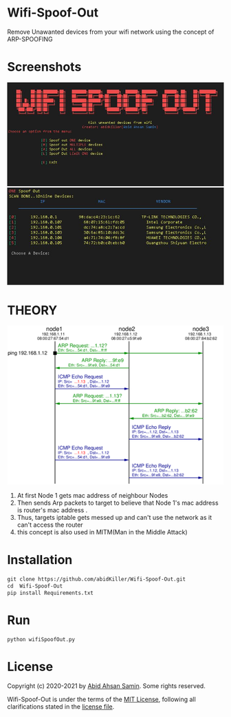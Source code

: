 # Wifi-Spoof-Out

Remove Unawanted devices from your wifi network using the concept of ARP-SPOOFING

# Screenshots
<img src="https://github.com/abidKiller/Wifi-Spoof-Out/blob/main/doc/main.JPG" alt="drawing" width="600"/>
<img src="https://github.com/abidKiller/Wifi-Spoof-Out/blob/main/doc/onespoof.JPG" alt="drawing" width="600"/>

# THEORY
<img src="https://github.com/abidKiller/Wifi-Spoof-Out/blob/main/doc/arp-spoofing-diagram.png" alt="drawing" width="600"/>

1. At first Node 1 gets mac address of neighbour Nodes
2. Then sends Arp packets to target to believe that Node 1's mac address is router's mac address .
3. Thus, targets iptable gets messed up and can't use the network as it can't access the router
4. this concept is also used in MITM(Man in the Middle Attack)

# Installation 
```
git clone https://github.com/abidKiller/Wifi-Spoof-Out.git
cd  Wifi-Spoof-Out
pip install Requirements.txt

```
# Run
```
python wifiSpoofOut.py
```
# License

Copyright (c) 2020-2021 by [Abid Ahsan Samin](mailto:abidahsan@iut-dhaka.edu). Some rights reserved.

Wifi-Spoof-Out is under the terms of the [MIT License](https://www.tldrlegal.com/l/mit), following all clarifications stated in the [license file](https://github.com/abidKiller/Wifi-Spoof-Out/blob/main/LICENSE).




